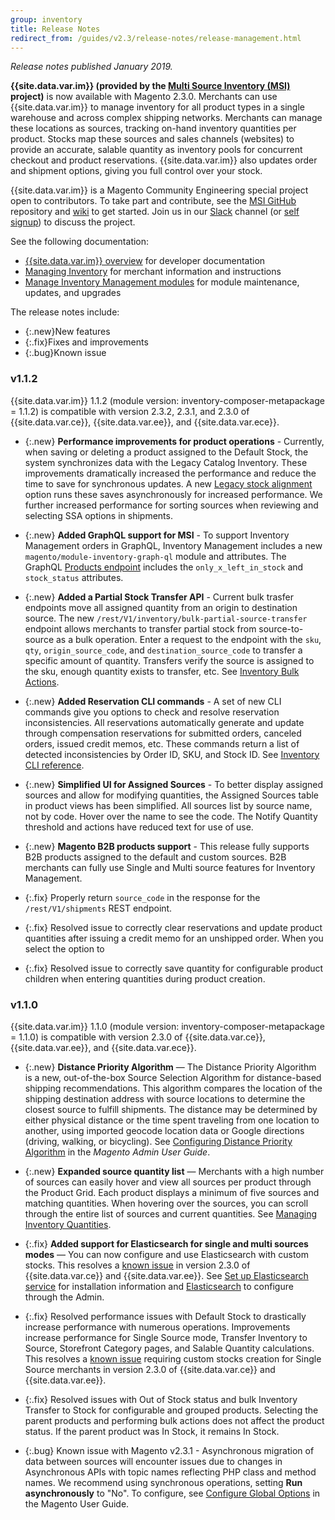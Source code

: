 ```yaml
---
group: inventory
title: Release Notes
redirect_from: /guides/v2.3/release-notes/release-management.html
---
```


*Release notes published January 2019.*

**{{site.data.var.im}} (provided by the [Multi Source Inventory (MSI)](https://github.com/magento-engcom/msi) project)** is now available with Magento 2.3.0. Merchants can use {{site.data.var.im}} to manage inventory for all product types in a single warehouse and across complex shipping networks. Merchants can manage these locations as sources, tracking on-hand inventory quantities per product. Stocks map these sources and sales channels (websites) to provide an accurate, salable quantity as inventory pools for concurrent checkout and product reservations. {{site.data.var.im}} also updates order and shipment options, giving you full control over your stock.

{{site.data.var.im}} is a Magento Community Engineering special project open to contributors. To take part and contribute, see the [MSI GitHub](https://github.com/magento-engcom/msi) repository and [wiki](https://github.com/magento-engcom/msi/wiki) to get started. Join us in our [Slack](https://magentocommeng.slack.com/messages/C5FU5E2HY) channel (or [self signup](https://tinyurl.com/engcom-slack)) to discuss the project.

See the following documentation:

- [{{site.data.var.im}} overview](https://devdocs.magento.com/guides/v2.3/inventory/index.html) for developer documentation
- [Managing Inventory](https://docs.magento.com/m2/ce/user_guide/catalog/inventory-management.html) for merchant information and instructions
- [Manage Inventory Management modules]({{site.baseurl}}/extensions/inventory-management/) for module maintenance, updates, and upgrades

The release notes include:

-   {:.new}New features
-   {:.fix}Fixes and improvements
-   {:.bug}Known issue

### v1.1.2

{{site.data.var.im}} 1.1.2 (module version: inventory-composer-metapackage = 1.1.2) is compatible with version 2.3.2, 2.3.1, and 2.3.0 of {{site.data.var.ce}}, {{site.data.var.ee}}, and {{site.data.var.ece}}.

- {:.new} **Performance improvements for product operations** - Currently, when saving or deleting a product assigned to the Default Stock, the system synchronizes data with the Legacy Catalog Inventory. These improvements dramatically increased the performance and reduce the time to save for synchronous updates. A new [Legacy stock alignment](https://docs.magento.com/m2/ee/user_guide/catalog/inventory-options-global.html) option runs these saves asynchronously for increased performance. We further increased performance for sorting sources when reviewing and selecting SSA options in shipments. <!-- https://github.com/magento-engcom/msi/pull/2056 https://github.com/magento-engcom/msi/pull/2090 -->

- {:.new} **Added GraphQL support for MSI** - To support Inventory Management orders in GraphQL, Inventory Management includes a new `magento/module-inventory-graph-ql` module and attributes. The GraphQL [Products endpoint](https://devdocs.magento.com/guides/v2.3/graphql/reference/products.html) includes the `only_x_left_in_stock` and `stock_status` attributes. <!-- https://github.com/magento-engcom/msi/pull/2124 -->

- {:.new} **Added a Partial Stock Transfer API** - Current bulk trasfer endpoints move all assigned quantity from an origin to destination source. The new `/rest/V1/inventory/bulk-partial-source-transfer` endpoint allows merchants to transfer partial stock from source-to-source as a bulk operation. Enter a request to the endpoint with the `sku`, `qty`, `origin_source_code`, and `destination_source_code` to transfer a specific amount of quantity. Transfers verify the source is assigned to the sku, enough quantity exists to transfer, etc. See [Inventory Bulk Actions](https://devdocs.magento.com/guides/v2.3/rest/modules/inventory/bulk-inventory.html). <!-- https://github.com/magento-engcom/msi/pull/2117 -->

- {:.new} **Added Reservation CLI commands** - A set of new CLI commands give you options to check and resolve reservation inconsistencies. All reservations automatically generate and update through compensation reservations for submitted orders, canceled orders, issued credit memos, etc. These commands return a list of detected inconsistencies by Order ID, SKU, and Stock ID. See [Inventory CLI reference](https://devdocs.magento.com/guides/v2.3/inventory/inventory-cli-reference.html). <!-- https://github.com/magento-engcom/msi/pull/2199 https://github.com/magento-engcom/msi/pull/2184 https://github.com/magento-engcom/msi/pull/2171 https://github.com/magento-engcom/msi/pull/2148  -->

- {:.new} **Simplified UI for Assigned Sources** - To better display assigned sources and allow for modifying quantities, the Assigned Sources table in product views has been simplified. All sources list by source name, not by code. Hover over the name to see the code. The Notify Quantity threshold and actions have reduced text for use of use.

- {:.new} **Magento B2B products support** - This release fully supports B2B products assigned to the default and custom sources. B2B merchants can fully use Single and Multi source features for Inventory Management. <!-- https://github.com/magento/partners-magento2ee/pull/18 https://github.com/magento-engcom/msi/issues/1828 -->

- {:.fix} Properly return `source_code` in the response for the `/rest/V1/shipments` REST endpoint. <!-- https://github.com/magento-engcom/msi/pull/2142 -->

- {:.fix} Resolved issue to correctly clear reservations and update product quantities after issuing a credit memo for an unshipped order. When you select the option to <!-- https://github.com/magento-engcom/msi/pull/2179 -->

- {:.fix} Resolved issue to correctly save quantity for configurable product children when entering quantities during product creation. <!-- https://github.com/magento-engcom/msi/pull/2158 -->


### v1.1.0

{{site.data.var.im}} 1.1.0 (module version: inventory-composer-metapackage = 1.1.0) is compatible with version 2.3.0 of {{site.data.var.ce}}, {{site.data.var.ee}}, and {{site.data.var.ece}}.

- {:.new} **Distance Priority Algorithm** — The Distance Priority Algorithm is a new, out-of-the-box Source Selection Algorithm for distance-based shipping recommendations. This algorithm compares the location of the shipping destination address with source locations to determine the closest source to fulfill shipments. The distance may be determined by either physical distance or the time spent traveling from one location to another, using imported geocode location data or Google directions (driving, walking, or bicycling). See [Configuring Distance Priority Algorithm](https://docs.magento.com/m2/ce/user_guide/catalog/inventory-configure-distance-priority.html) in the _Magento Admin User Guide_.

- {:.new} **Expanded source quantity list** — Merchants with a high number of sources can easily hover and view all sources per product through the Product Grid. Each product displays a minimum of five sources and matching quantities. When hovering over the sources, you can scroll through the entire list of sources and current quantities. See [Managing Inventory Quantities](https://docs.magento.com/m2/ce/user_guide/catalog/inventory-manage-inventory-quantities.html).

- {:.fix} **Added support for Elasticsearch for single and multi sources modes** — You can now configure and use Elasticsearch with custom stocks. This resolves a [known issue](https://devdocs.magento.com/guides/v2.3/release-notes/ReleaseNotes2.3.0OpenSource.html#known-issues) in version 2.3.0 of {{site.data.var.ce}} and {{site.data.var.ee}}. See [Set up Elasticsearch service](http://devdocs.magento.com/guides/v2.3/config-guide/elasticsearch/es-overview.html) for installation information and [Elasticsearch](https://docs.magento.com/m2/ce/user_guide/catalog/search-elasticsearch.html) to configure through the Admin. <!-- PR https://github.com/magento-engcom/msi/pull/1943 -->

- {:.fix} Resolved performance issues with Default Stock to drastically increase performance with numerous operations. Improvements increase performance for Single Source mode, Transfer Inventory to Source, Storefront Category pages, and Salable Quantity calculations. This resolves a [known issue](https://devdocs.magento.com/guides/v2.3/release-notes/ReleaseNotes2.3.0OpenSource.html#known-issues) requiring custom stocks creation for Single
Source merchants in version 2.3.0 of {{site.data.var.ce}} and {{site.data.var.ee}}.  <!-- All Performance Track issues resolved
https://github.com/magento-engcom/msi/issues?q=is%3Aopen+is%3Aissue+label%3APerformance -->

- {:.fix} Resolved issues with Out of Stock status and bulk Inventory Transfer to Stock for configurable and grouped products. Selecting the parent products and performing bulk actions does not affect the product status. If the parent product was In Stock, it remains In Stock.
<!-- PR https://github.com/magento-engcom/msi/pull/1972 -->

- {:.bug} Known issue with Magento v2.3.1 - Asynchronous migration of data between sources will encounter issues due to changes in Asynchronous APIs with topic names reflecting PHP class and method names. We recommend using synchronous operations, setting **Run asynchronously** to "No". To configure, see [Configure Global Options](https://docs.magento.com/m2/ee/user_guide/catalog/inventory-options-global.html) in the Magento User Guide.
